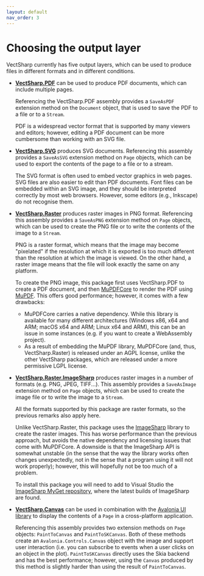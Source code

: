 ```yaml
---
layout: default
nav_order: 3
---
```


# Choosing the output layer

VectSharp currently has five output layers, which can be used to produce files in different formats and in different conditions.

* [**VectSharp.PDF**](https://www.nuget.org/packages/VectSharp.PDF/) can be used to produce PDF documents, which can include multiple pages.
    
    Referencing the VectSharp.PDF assembly provides a `SaveAsPDF` extension method on the `Document` object, that is used to save the PDF to a file or to a `Stream`.

    PDF is a widespread vector format that is supported by many viewers and editors; however, editing a PDF document can be more cumbersome than working with an SVG file.

* [**VectSharp.SVG**](https://www.nuget.org/packages/VectSharp.SVG/) produces SVG documents. Referencing this assembly provides a `SaveAsSVG` extension method on `Page` objects, which can be used to export the contents of the page to a file or to a stream.

    The SVG format is often used to embed vector graphics in web pages. SVG files are also easier to edit than PDF documents. Font files can be embedded within an SVG image, and they should be interpreted correctly by most web browsers. However, some editors (e.g., Inkscape) do not recognise them.

* [**VectSharp.Raster**](https://www.nuget.org/packages/VectSharp.Raster/) produces raster images in PNG format. Referencing this assembly provides a `SaveAsPNG` extension method on `Page` objects, which can be used to create the PNG file or to write the contents of the image to a `Stream`.

    PNG is a raster format, which means that the image may become "pixelated" if the resolution at which it is exported is too much different than the resolution at which the image is viewed. On the other hand, a raster image means that the file will look exactly the same on any platform.

    To create the PNG image, this package first uses VectSharp.PDF to create a PDF document, and then [MuPDFCore](https://github.com/arklumpus/MuPDFCore) to render the PDF using [MuPDF](https://mupdf.com/). This offers good performance; however, it comes with a few drawbacks:
    * MuPDFCore carries a native dependency. While this library is available for many different architectures (Windows x86, x64 and ARM; macOS x64 and ARM; Linux x64 and ARM), this can be an issue in some instances (e.g. if you want to create a WebAssembly project).
    * As a result of embedding the MuPDF library, MuPDFCore (and, thus, VectSharp.Raster) is released under an AGPL license, unlike the other VectSharp packages, which are released under a more permissive LGPL license.

* [**VectSharp.Raster.ImageSharp**](https://www.nuget.org/packages/VectSharp.Raster.ImageSharp/) produces raster images in a number of formats (e.g. PNG, JPEG, TIFF...). This assembly provides a `SaveAsImage` extension method on `Page` objects, which can be used to create the image file or to write the image to a `Stream`.

    All the formats supported by this package are raster formats, so the previous remarks also apply here.

    Unlike VectSharp.Raster, this package uses the [ImageSharp](https://github.com/SixLabors/ImageSharp) library to create the raster images. This has worse performance than the previous approach, but avoids the native dependency and licensing issues that come with MuPDFCore. A downside is that the ImageSharp API is somewhat unstable (in the sense that the way the library works often changes unexpectedly, not in the sense that a program using it will not work properly); however, this will hopefully not be too much of a problem.

    To install this package you will need to add to Visual Studio the [ImageSharp MyGet repository](https://www.myget.org/feed/sixlabors/package/nuget/SixLabors.ImageSharp), where the latest builds of ImageSharp are found.

* [**VectSharp.Canvas**](https://www.nuget.org/packages/VectSharp.Canvas/) can be used in combination with the [Avalonia UI library](https://github.com/AvaloniaUI/Avalonia) to display the contents of a `Page` in a cross-platform application.

    Referencing this assembly provides two extension methods on `Page` objects: `PaintToCanvas` and `PaintToSKCanvas`. Both of these methods create an `Avalonia.Controls.Canvas` object with the image and support user interaction (i.e. you can subscribe to events when a user clicks on an object in the plot). `PaintToSKCanvas` directly uses the Skia backend and has the best performance; however, using the `Canvas` produced by this method is slightly harder than using the result of `PaintToCanvas`.
